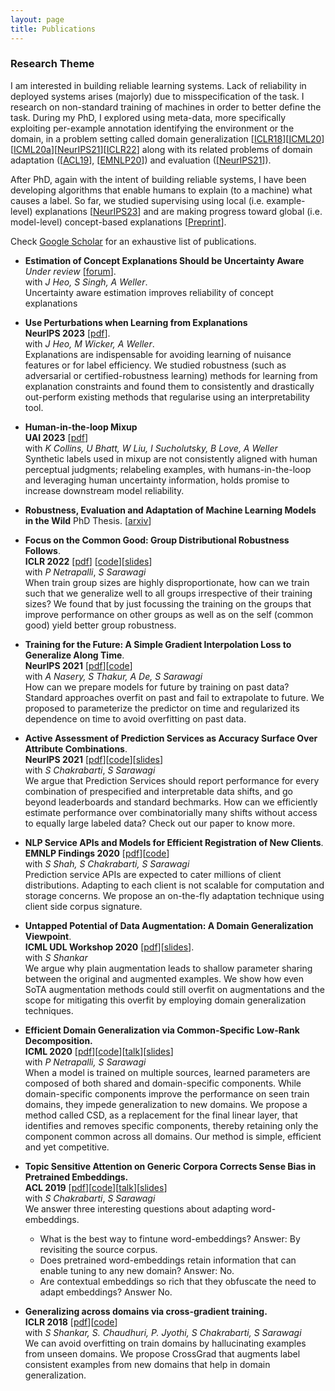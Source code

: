 ```yaml
---
layout: page
title: Publications
---
```


### Research Theme
I am interested in building reliable learning systems. Lack of reliability in deployed systems arises (majorly) due to misspecification of the task. I research on non-standard training of machines in order to better define the task. During my PhD, I explored using meta-data, more specifically exploiting per-example annotation identifying the environment or the domain, in a problem setting called domain generalization [[ICLR18](#crossgrad)][[ICML20](#csd)][[ICML20a](#dg_for_dr)][[NeurIPS21](#gi)][[ICLR22](#cgd)] along with its related problems of domain adaptation ([[ACL19](#srcsel)], [[EMNLP20](#topicsig)]) and evaluation  ([[NeurIPS21](#accsurf)]). 

After PhD, again with the intent of building reliable systems, I have been developing algorithms that enable humans to explain (to a machine) what causes a label. So far, we studied supervising using local (i.e. example-level) explanations [[NeurIPS23](#mlx)] and are making progress toward global (i.e. model-level) concept-based explanations [[Preprint](#uace)]. 

<!--
I am interested in studying the performance of Machine Learning systems beyond well-represented training distributions. Towards this objective, I work on generalization, evaluation and adaptation aspects of ML algorithms on unseen distributions.
An example of domain shift in practice is when an entity recognizer trained on news articles is used on emails or when an Automatic Speech Recognition engine trained on native-english speaker is deployed on foreign speakers. 

My research has three broad themes below. 

* **Generaliation**: Algorithms for training domain robust models: domain generalization. Can we exploit the natural variation between train domains and zero-shot generalize to unseen domains? [[ICLR18](#crossgrad)][[ICML20](#csd)][[ICML20a](#dg_for_dr)][[NeurIPS21](#gi)][[ICLR22](#cgd)]
* **Adaptation**: Neither (heavily-subscribed) service models nor (hardware-deficient) clients can afford standard fine-tuning. Can we adapt on the fly without parameter fine-tuning or labeled data? [[ACL19](#srcsel)] [[EMNLP20](#topicsig)]
* **Assessment**: How can we declare or predict test time failures? [[NeurIPS21](#accsurf)]
--> 

Check [Google Scholar](https://scholar.google.co.in/citations?user=DQddccYAAAAJ) for an exhaustive list of publications. 

<a name="uace"></a>
* **Estimation of Concept Explanations Should be Uncertainty Aware**   
  *Under review* [[forum](https://openreview.net/forum?id=WqsYs05Ri7)].  
  with *J Heo, S Singh, A Weller*.    
Uncertainty aware estimation improves reliability of concept explanations
<a name="mlx"></a>
* **Use Perturbations when Learning from Explanations**   
  **NeurIPS 2023** [[pdf](https://arxiv.org/pdf/2303.06419.pdf)].  
  with *J Heo, M Wicker, A Weller*.    
  Explanations are indispensable for avoiding learning of nuisance features or for label efficiency. 
  We studied robustness (such as adversarial or certified-robustness learning) methods for learning from explanation constraints and found them to consistently and drastically out-perform existing methods that regularise using an interpretability tool.
<a name="cgd"></a>
* **Human-in-the-loop Mixup**   
  **UAI 2023** [[pdf](https://arxiv.org/pdf/2211.01202.pdf)]   
  with *K Collins, U Bhatt, W Liu, I Sucholutsky, B Love, A Weller*   
  Synthetic labels used in mixup are not consistently aligned with human perceptual judgments; relabeling examples, with humans-in-the-loop and leveraging human uncertainty information, holds promise to increase downstream model reliability.
* **Robustness, Evaluation and Adaptation of Machine Learning Models in the Wild**
  PhD Thesis. [[arxiv](https://arxiv.org/abs/2303.02781)]
  
* **Focus on the Common Good: Group Distributional Robustness Follows**.   
  **ICLR 2022** [[pdf](https://arxiv.org/pdf/2110.02619.pdf)] [[code](https://github.com/vihari/CGD/)][[slides](https://docs.google.com/presentation/d/1ZFkwx6QxZgLD6X0ld7FAi6bJUe90Pif0ZGTc9A3pOeM/edit?usp=drive_link)]   
  with *P Netrapalli*, *S Sarawagi*   
  When train group sizes are highly disproportionate, how can we train such that we generalize well to all groups irrespective of their training sizes? We found that by just focussing the training on the groups that improve performance on other groups as well as on the self (common good) yield better group robustness.   
<a name="gi"></a>
* **Training for the Future: A Simple Gradient Interpolation Loss to Generalize Along Time**.  
  **NeurIPS 2021** [[pdf](https://openreview.net/pdf?id=U7SBcmRf65)][[code](https://github.com/anshuln/Training-for-the-Future)]  
  with *A Nasery, S Thakur, A De, S Sarawagi*  
How can we prepare models for future by training on past data? Standard approaches overfit on past and fail to extrapolate to future. We proposed to parameterize the predictor on time and regularized its dependence on time to avoid overfitting on past data.     
<a name="accsurf"></a>
* **Active Assessment of Prediction Services as Accuracy Surface Over Attribute Combinations**.  
  **NeurIPS 2021** [[pdf](https://arxiv.org/pdf/2108.06514.pdf)][[code](https://github.com/vihari/AAA)][[slides](https://docs.google.com/presentation/d/1cKjO5ROhr-PN_rwb0VTqKTye_ZKpW4Yy8XxX_Hz6CME/edit?usp=sharing)]  
  with *S Chakrabarti*, *S Sarawagi*  
  We argue that Prediction Services should report performance for every combination of prespecified and interpretable data shifts, and go beyond leaderboards and standard bechmarks. How can we efficiently estimate performance over combinatorially many shifts without access to equally large labeled data? Check out our paper to know more.      
<a name="topicsig"></a>
* **NLP Service APIs and Models for Efficient Registration of New Clients**.   
  **EMNLP Findings 2020** [[pdf](https://arxiv.org/pdf/2010.01526.pdf)][[code](https://github.com/sahil00199/KYC)]   
  with *S Shah, S Chakrabarti, S Sarawagi*   
  Prediction service APIs are expected to cater millions of client distributions. Adapting to each client is not scalable for computation and storage concerns. 
  We propose an on-the-fly adaptation technique using client side corpus signature.    
<a name="dg_for_dr"></a>
* **Untapped Potential of Data Augmentation: A Domain Generalization Viewpoint**.   
  **ICML UDL Workshop 2020** [[pdf](https://arxiv.org/abs/2007.04662)][[slides](https://docs.google.com/presentation/d/1IZuAc9GKrB2WO00kWOo1FOMs8sGBWe7XZLrhfZNHAJY/edit?usp=sharing)].       
  with *S Shankar*   
  We argue why plain augmentation leads to shallow parameter sharing between the original and augmented examples. We show how even SoTA augmentation methods could still overfit on augmentations and the scope for mitigating this overfit by employing domain generalization techniques.  
<a name="csd"></a>
* **Efficient Domain Generalization via Common-Specific Low-Rank Decomposition.**  
  **ICML 2020** [[pdf](https://arxiv.org/abs/2003.12815)][[code](https://github.com/vihari/CSD/)][[talk](https://icml.cc/virtual/2020/poster/6528)][[slides](https://docs.google.com/presentation/d/1x0MXQrutH1XJunhCPPqaHhWnqn49fZcPyMyJEdGDWv4/edit?usp=sharing)]    
  with *P Netrapalli, S Sarawagi*   
  When a model is trained on multiple sources, learned parameters are composed of both shared and domain-specific components. 
  While domain-specific components improve the performance on seen train domains, they impede generalization to new domains. 
  We propose a method called CSD, as a replacement for the final linear layer, that identifies and removes specific components, thereby retaining only the component common across all domains.   Our method is simple, efficient and yet competitive.  
<a name="srcsel"></a>
* **Topic Sensitive Attention on Generic Corpora Corrects Sense Bias in Pretrained Embeddings.**  
  **ACL 2019** [[pdf](https://arxiv.org/abs/1906.02688)][[code](https://github.com/vihari/focussed_embs)][[talk](https://vimeo.com/384490539)][[slides](https://docs.google.com/presentation/d/1cEiov879145R6oOBESjif2PcsNXKljZPORegf6_fEMU/edit?usp=sharing)]  
  with *S Chakrabarti*, *S Sarawagi*    
  We answer three interesting questions about adapting word-embeddings.
  + What is the best way to fintune word-embeddings? Answer: By revisiting the source corpus.
  + Does pretrained word-embeddings retain information that can enable tuning to any new domain? Answer: No.
  + Are contextual embeddings so rich that they obfuscate the need to adapt embeddings? Answer No.   
<a name="crossgrad"></a>
* **Generalizing across domains via cross-gradient training.**   
  **ICLR 2018** [[pdf](https://arxiv.org/pdf/1804.10745.pdf)][[code](https://github.com/vihari/crossgrad)]   
  with *S Shankar, S. Chaudhuri, P. Jyothi, S Chakrabarti, S Sarawagi*   
  We can avoid overfitting on train domains by hallucinating examples from unseen domains. We propose CrossGrad that augments label consistent examples from new domains that help in domain generalization.
